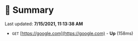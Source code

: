 # 📖 Summary
Last updated: **7/15/2021, 11:13:38 AM**

- `GET` [https://google.com](https://google.com) - **Up** (158ms)
